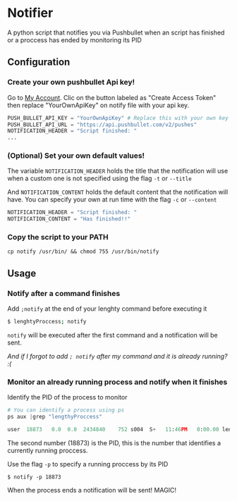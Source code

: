 # Notifier
A python script that notifies you via Pushbullet when an script has finished or a proccess has ended by monitoring its PID


## Configuration
### Create your own pushbullet Api key!
Go to [My Account](https://www.pushbullet.com/#settings/account). Clic on the button labeled as "Create Access Token" then replace "YourOwnApiKey" on notify file with your api key. 

```python
PUSH_BULLET_API_KEY = "YourOwnApiKey" # Replace this with your own key
PUSH_BULLET_API_URL = "https://api.pushbullet.com/v2/pushes"
NOTIFICATION_HEADER = "Script finished: "
...
```

### (Optional) Set your own default values! 
The variable `NOTIFICATION_HEADER` holds the title that the notification will use when a custom one is not specified using the flag `-t` or `--title`

And `NOTIFICATION_CONTENT` holds the default content that the notification will have. You can specify your own at run time with the flag `-c` or `--content`

```python
NOTIFICATION_HEADER = "Script finished: "
NOTIFICATION_CONTENT = "Has finished!!"
```

### Copy the script to your PATH
``` cp notify /usr/bin/ && chmod 755 /usr/bin/notify ```

## Usage
### Notify after a command finishes
Add `;notify` at the end of your lenghty command before executing it
```bash
$ lenghtyProccess; notify
```
`notify` will be executed after the first command and a notification will be sent.

*And if I forgot to add `; notify` after my command and it is already running? :(*

### Monitor an already running process and notify when it finishes 
Identify the PID of the process to monitor
```python
# You can identify a process using ps
ps aux |grep "lengthyProccess"

user  18873   0.0  0.0  2434840    752 s004  S+   11:46PM   0:00.00 lengthyProcess
```

The second number  (18873) is the PID, this is the number that identifies a currently running proccess. 

Use the flag `-p` to specify a running proccess by its PID
```
$ notify -p 18873
```

When the process ends a notification will be sent! MAGIC!




